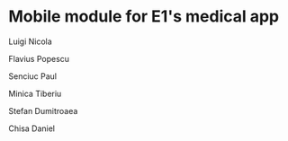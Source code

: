 # Mobile module for E1's medical app
<p>Luigi Nicola</p>
<p>Flavius Popescu</p>
<p>Senciuc Paul</p>
<p>Minica Tiberiu</p>
<p>Stefan Dumitroaea</p>
<p>Chisa Daniel</p>
